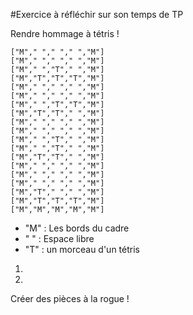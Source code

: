 #Exercice à réfléchir sur son temps de TP

Rendre hommage à tétris !



    ["M"," "," "," ","M"]
    ["M"," "," "," ","M"]
    ["M"," ","T"," ","M"]
    ["M","T","T","T","M"]
    ["M"," "," "," ","M"]
    ["M"," "," "," ","M"]
    ["M"," ","T","T","M"]
    ["M","T","T"," ","M"]
    ["M"," "," "," ","M"]
    ["M"," "," "," ","M"]
    ["M"," ","T"," ","M"]
    ["M"," ","T"," ","M"]
    ["M","T","T"," ","M"]
    ["M"," "," "," ","M"]
    ["M"," "," "," ","M"]
    ["M"," "," "," ","M"]
    ["M","T"," "," ","M"]
    ["M","T","T","T","M"]
    ["M","M","M","M","M"]
    
 -   "M" : Les bords du cadre
 -   " " : Espace libre
 -   "T" : un morceau d'un tétris

1)

2)


Créer des pièces à la rogue !

